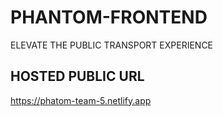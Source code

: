 # PHANTOM-FRONTEND

ELEVATE THE PUBLIC TRANSPORT EXPERIENCE

## HOSTED PUBLIC URL

https://phatom-team-5.netlify.app
